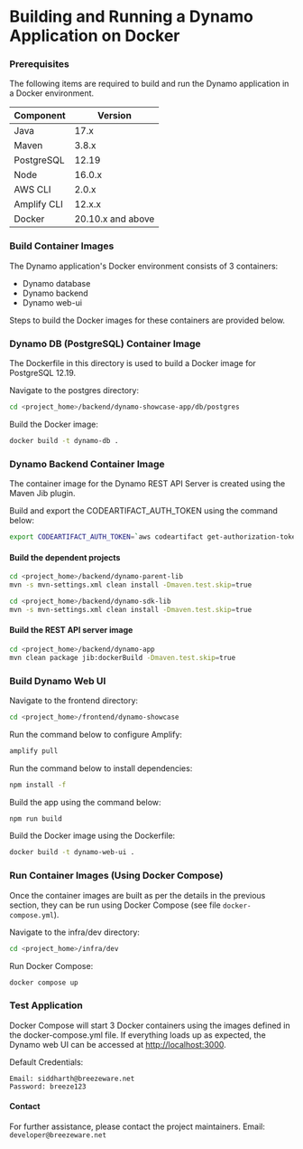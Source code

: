 
# Building and Running a Dynamo Application on Docker

### Prerequisites

The following items are required to build and run the Dynamo application in a Docker environment.

| Component    | Version           |
|--------------|-------------------|
| Java         | 17.x              |
| Maven        | 3.8.x             |
| PostgreSQL   | 12.19             |
| Node         | 16.0.x            |
| AWS CLI      | 2.0.x             |
| Amplify CLI  | 12.x.x            |
| Docker       | 20.10.x and above |

### Build Container Images

The Dynamo application's Docker environment consists of 3 containers:
- Dynamo database
- Dynamo backend
- Dynamo web-ui

Steps to build the Docker images for these containers are provided below.

### Dynamo DB (PostgreSQL) Container Image

The Dockerfile in this directory is used to build a Docker image for PostgreSQL 12.19.

Navigate to the postgres directory:
```bash
cd <project_home>/backend/dynamo-showcase-app/db/postgres
```

Build the Docker image:
```bash
docker build -t dynamo-db .
```

### Dynamo Backend Container Image

The container image for the Dynamo REST API Server is created using the Maven Jib plugin.

Build and export the CODEARTIFACT_AUTH_TOKEN using the command below:
```bash
export CODEARTIFACT_AUTH_TOKEN=`aws codeartifact get-authorization-token --domain breezeware --domain-owner 305251478828 --query authorizationToken --output text`
```

#### Build the dependent projects

```bash
cd <project_home>/backend/dynamo-parent-lib
mvn -s mvn-settings.xml clean install -Dmaven.test.skip=true

cd <project_home>/backend/dynamo-sdk-lib
mvn -s mvn-settings.xml clean install -Dmaven.test.skip=true
```

#### Build the REST API server image

```bash
cd <project_home>/backend/dynamo-app
mvn clean package jib:dockerBuild -Dmaven.test.skip=true
```

### Build Dynamo Web UI

Navigate to the frontend directory:
```bash
cd <project_home>/frontend/dynamo-showcase
```

Run the command below to configure Amplify:
```bash
amplify pull
````

Run the command below to install dependencies:
```bash
npm install -f
```

Build the app using the command below:
```bash
npm run build
```

Build the Docker image using the Dockerfile:
```bash
docker build -t dynamo-web-ui .
```

### Run Container Images (Using Docker Compose)

Once the container images are built as per the details in the previous section, they can be run using Docker Compose (see file `docker-compose.yml`).

Navigate to the infra/dev directory:
```bash
cd <project_home>/infra/dev
```

Run Docker Compose:
```bash
docker compose up
```

### Test Application

Docker Compose will start 3 Docker containers using the images defined in the docker-compose.yml file. If everything loads up as expected, the Dynamo web UI can be accessed at [http://localhost:3000](http://localhost:3000).

Default Credentials:
```
Email: siddharth@breezeware.net
Password: breeze123
```

#### Contact
For further assistance, please contact the project maintainers.
Email: `developer@breezeware.net`